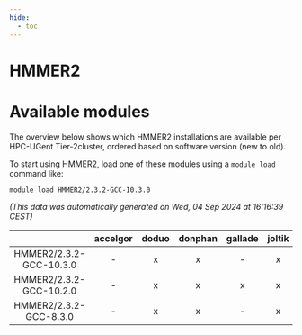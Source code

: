 ```yaml
---
hide:
  - toc
---
```


HMMER2
======

# Available modules


The overview below shows which HMMER2 installations are available per HPC-UGent Tier-2cluster, ordered based on software version (new to old).

To start using HMMER2, load one of these modules using a `module load` command like:

```shell
module load HMMER2/2.3.2-GCC-10.3.0
```

*(This data was automatically generated on Wed, 04 Sep 2024 at 16:16:39 CEST)*  

| |accelgor|doduo|donphan|gallade|joltik|shinx|skitty|
| :---: | :---: | :---: | :---: | :---: | :---: | :---: | :---: |
|HMMER2/2.3.2-GCC-10.3.0|-|x|x|-|x|-|x|
|HMMER2/2.3.2-GCC-10.2.0|-|x|x|x|x|-|x|
|HMMER2/2.3.2-GCC-8.3.0|-|x|x|-|x|-|x|
